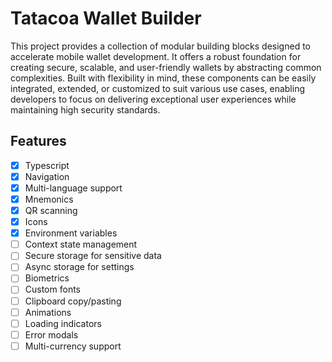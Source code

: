 # Tatacoa Wallet Builder

This project provides a collection of modular building blocks designed to accelerate mobile wallet development. It offers a robust foundation for creating secure, scalable, and user-friendly wallets by abstracting common complexities. Built with flexibility in mind, these components can be easily integrated, extended, or customized to suit various use cases, enabling developers to focus on delivering exceptional user experiences while maintaining high security standards.

## Features

- [x] Typescript
- [x] Navigation
- [x] Multi-language support
- [x] Mnemonics
- [x] QR scanning
- [x] Icons
- [x] Environment variables
- [ ] Context state management
- [ ] Secure storage for sensitive data
- [ ] Async storage for settings
- [ ] Biometrics
- [ ] Custom fonts
- [ ] Clipboard copy/pasting
- [ ] Animations
- [ ] Loading indicators
- [ ] Error modals
- [ ] Multi-currency support

